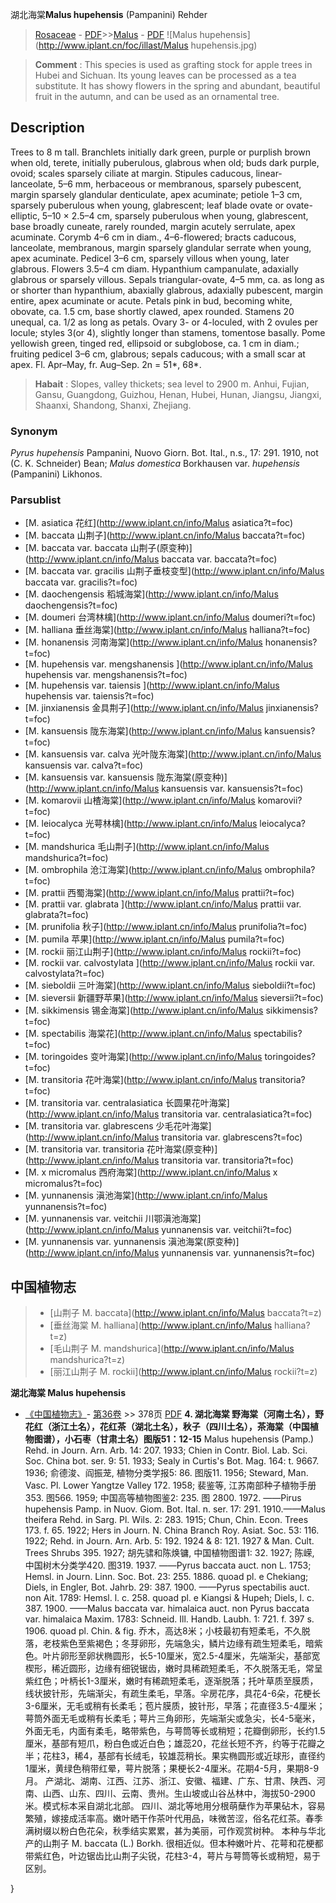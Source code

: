 湖北海棠**Malus hupehensis** (Pampanini) Rehder

> [Rosaceae](http://www.iplant.cn/info/Rosaceae?t=foc) - [PDF](http://www.iplant.cn/foc/pdf/Rosaceae.pdf)>>[Malus](http://www.iplant.cn/info/Malus?t=foc) - [PDF](http://www.iplant.cn/foc/pdf/Malus.pdf)
![Malus hupehensis](http://www.iplant.cn/foc/illast/Malus hupehensis.jpg)


> **Comment** : 
> This species is used as grafting stock for apple trees in Hubei and Sichuan. Its young leaves can be processed as a tea substitute. It has showy flowers in the spring and abundant, beautiful fruit in the autumn, and can be used as an ornamental tree.

## Description

Trees to 8 m tall. Branchlets initially dark green, purple or purplish brown when old, terete, initially puberulous, glabrous when old; buds dark purple, ovoid; scales sparsely ciliate at margin. Stipules caducous, linear-lanceolate, 5–6 mm, herbaceous or membranous, sparsely pubescent, margin sparsely glandular denticulate, apex acuminate; petiole 1–3 cm, sparsely puberulous when young, glabrescent; leaf blade ovate or ovate-elliptic, 5–10 × 2.5–4 cm, sparsely puberulous when young, glabrescent, base broadly cuneate, rarely rounded, margin acutely serrulate, apex acuminate. Corymb 4–6 cm in diam., 4–6-flowered; bracts caducous, lanceolate, membranous, margin sparsely glandular serrate when young, apex acuminate. Pedicel 3–6 cm, sparsely villous when young, later glabrous. Flowers 3.5–4 cm diam. Hypanthium campanulate, adaxially glabrous or sparsely villous. Sepals triangular-ovate, 4–5 mm, ca. as long as or shorter than hypanthium, abaxially glabrous, adaxially pubescent, margin entire, apex acuminate or acute. Petals pink in bud, becoming white, obovate, ca. 1.5 cm, base shortly clawed, apex rounded. Stamens 20 unequal, ca. 1/2 as long as petals. Ovary 3- or 4-loculed, with 2 ovules per locule; styles 3(or 4), slightly longer than stamens, tomentose basally. Pome yellowish green, tinged red, ellipsoid or subglobose, ca. 1 cm in diam.; fruiting pedicel 3–6 cm, glabrous; sepals caducous; with a small scar at apex. Fl. Apr–May, fr. Aug–Sep. 2n = 51*, 68*.


> **Habait** : 
> Slopes, valley thickets; sea level to 2900 m. Anhui, Fujian, Gansu, Guangdong, Guizhou, Henan, Hubei, Hunan, Jiangsu, Jiangxi, Shaanxi, Shandong, Shanxi, Zhejiang.

### Synonym
*Pyrus hupehensis* Pampanini, Nuovo Giorn. Bot. Ital., n.s., 17: 291. 1910, not (C. K. Schneider) Bean; *Malus domestica* Borkhausen var. *hupehensis* (Pampanini) Likhonos.


### Parsublist

* [M.  asiatica  花红](http://www.iplant.cn/info/Malus asiatica?t=foc)
* [M.  baccata  山荆子](http://www.iplant.cn/info/Malus baccata?t=foc)
* [M.  baccata var. baccata  山荆子(原变种)](http://www.iplant.cn/info/Malus baccata var. baccata?t=foc)
* [M.  baccata var. gracilis  山荆子垂枝变型](http://www.iplant.cn/info/Malus baccata var. gracilis?t=foc)
* [M.  daochengensis  稻城海棠](http://www.iplant.cn/info/Malus daochengensis?t=foc)
* [M.  doumeri  台湾林檎](http://www.iplant.cn/info/Malus doumeri?t=foc)
* [M.  halliana  垂丝海棠](http://www.iplant.cn/info/Malus halliana?t=foc)
* [M.  honanensis  河南海棠](http://www.iplant.cn/info/Malus honanensis?t=foc)
* [M.  hupehensis var. mengshanensis  ](http://www.iplant.cn/info/Malus hupehensis var. mengshanensis?t=foc)
* [M.  hupehensis var. taiensis  ](http://www.iplant.cn/info/Malus hupehensis var. taiensis?t=foc)
* [M.  jinxianensis  金具荆子](http://www.iplant.cn/info/Malus jinxianensis?t=foc)
* [M.  kansuensis  陇东海棠](http://www.iplant.cn/info/Malus kansuensis?t=foc)
* [M.  kansuensis var. calva  光叶陇东海棠](http://www.iplant.cn/info/Malus kansuensis var. calva?t=foc)
* [M.  kansuensis var. kansuensis  陇东海棠(原变种)](http://www.iplant.cn/info/Malus kansuensis var. kansuensis?t=foc)
* [M.  komarovii  山楂海棠](http://www.iplant.cn/info/Malus komarovii?t=foc)
* [M.  leiocalyca  光萼林檎](http://www.iplant.cn/info/Malus leiocalyca?t=foc)
* [M.  mandshurica  毛山荆子](http://www.iplant.cn/info/Malus mandshurica?t=foc)
* [M.  ombrophila  沧江海棠](http://www.iplant.cn/info/Malus ombrophila?t=foc)
* [M.  prattii  西蜀海棠](http://www.iplant.cn/info/Malus prattii?t=foc)
* [M.  prattii var. glabrata  ](http://www.iplant.cn/info/Malus prattii var. glabrata?t=foc)
* [M.  prunifolia  秋子](http://www.iplant.cn/info/Malus prunifolia?t=foc)
* [M.  pumila  苹果](http://www.iplant.cn/info/Malus pumila?t=foc)
* [M.  rockii  丽江山荆子](http://www.iplant.cn/info/Malus rockii?t=foc)
* [M.  rockii var. calvostylata  ](http://www.iplant.cn/info/Malus rockii var. calvostylata?t=foc)
* [M.  sieboldii  三叶海棠](http://www.iplant.cn/info/Malus sieboldii?t=foc)
* [M.  sieversii  新疆野苹果](http://www.iplant.cn/info/Malus sieversii?t=foc)
* [M.  sikkimensis  锡金海棠](http://www.iplant.cn/info/Malus sikkimensis?t=foc)
* [M.  spectabilis  海棠花](http://www.iplant.cn/info/Malus spectabilis?t=foc)
* [M.  toringoides  变叶海棠](http://www.iplant.cn/info/Malus toringoides?t=foc)
* [M.  transitoria  花叶海棠](http://www.iplant.cn/info/Malus transitoria?t=foc)
* [M.  transitoria var. centralasiatica  长圆果花叶海棠](http://www.iplant.cn/info/Malus transitoria var. centralasiatica?t=foc)
* [M.  transitoria var. glabrescens  少毛花叶海棠](http://www.iplant.cn/info/Malus transitoria var. glabrescens?t=foc)
* [M.  transitoria var. transitoria  花叶海棠(原变种)](http://www.iplant.cn/info/Malus transitoria var. transitoria?t=foc)
* [M.  x micromalus  西府海棠](http://www.iplant.cn/info/Malus x micromalus?t=foc)
* [M.  yunnanensis  滇池海棠](http://www.iplant.cn/info/Malus yunnanensis?t=foc)
* [M.  yunnanensis var. veitchii  川鄂滇池海棠](http://www.iplant.cn/info/Malus yunnanensis var. veitchii?t=foc)
* [M.  yunnanensis var. yunnanensis  滇池海棠(原变种)](http://www.iplant.cn/info/Malus yunnanensis var. yunnanensis?t=foc)


## 中国植物志

> * [山荆子  M.  baccata](http://www.iplant.cn/info/Malus baccata?t=z)
> * [垂丝海棠  M.  halliana](http://www.iplant.cn/info/Malus halliana?t=z)
> * [毛山荆子  M.  mandshurica](http://www.iplant.cn/info/Malus mandshurica?t=z)
> * [丽江山荆子  M.  rockii](http://www.iplant.cn/info/Malus rockii?t=z)

**湖北海棠 Malus hupehensis**

* [《中国植物志》](http://www.iplant.cn/frps)- [第36卷](http://www.iplant.cn/frps/vol/36) >> 378页 [PDF](http://www.iplant.cn/frps/pdf/36/378.PDF)
**4. 湖北海棠 野海棠（河南土名），野花红（浙江土名），花红茶（湖北土名），秋子（四川土名），茶海棠（中国植物图谱），小石枣（甘肃土名）图版51：12-15**
Malus hupehensis (Pamp.) Rehd. in Journ. Arn. Arb. 14: 207. 1933; Chien in Contr. Biol. Lab. Sci. Soc. China bot. ser. 9: 51. 1933; Sealy in Curtis's Bot. Mag. 164: t. 9667. 1936; 俞德浚、阎振茏, 植物分类学报5: 86. 图版11. 1956; Steward, Man. Vasc. Pl. Lower Yangtze Valley 172. 1958; 裴鉴等, 江苏南部种子植物手册353. 图566. 1959; 中国高等植物图鉴2: 235. 图 2800. 1972. ——Pirus hupehensis Pamp. in Nuov. Giom. Bot. Ital. n. ser. 17: 291. 1910.——Malus theifera Rehd. in Sarg. Pl. Wils. 2: 283. 1915; Chun, Chin. Econ. Trees 173. f. 65. 1922; Hers in Journ. N. China Branch Roy. Asiat. Soc. 53: 116. 1922; Rehd. in Journ. Arn. Arb. 5: 192. 1924 & 8: 121. 1927 & Man. Cult. Trees Shrubs 395. 1927; 胡先骕和陈焕镛, 中国植物图谱1: 32. 1927; 陈嵘, 中国树木分类学420. 图319. 1937. ——Pyrus baccata auct. non L. 1753; Hemsl. in Journ. Linn. Soc. Bot. 23: 255. 1886. quoad pl. e Chekiang; Diels, in Engler, Bot. Jahrb. 29: 387. 1900. ——Pyrus spectabilis auct. non Ait. 1789: Hemsl. l. c. 258. quoad pl. e Kiangsi & Hupeh; Diels, l. c. 387. 1900. ——Malus baccata var. himalaica auct. non Pyrus baccata var. himalaica Maxim. 1783: Schneid. Ill. Handb. Laubh. 1: 721. f. 397 s. 1906. quoad pl. Chin. & fig.
乔木，高达8米；小枝最初有短柔毛，不久脱落，老枝紫色至紫褐色；冬芽卵形，先端急尖，鳞片边缘有疏生短柔毛，暗紫色。叶片卵形至卵状椭圆形，长5-10厘米，宽2.5-4厘米，先端渐尖，基部宽楔形，稀近圆形，边缘有细锐锯齿，嫩时具稀疏短柔毛，不久脱落无毛，常呈紫红色；叶柄长1-3厘米，嫩时有稀疏短柔毛，逐渐脱落；托叶草质至膜质，线状披针形，先端渐尖，有疏生柔毛，早落。伞房花序，具花4-6朵，花梗长3-6厘米，无毛或稍有长柔毛；苞片膜质，披针形，早落；花直径3.5-4厘米；萼筒外面无毛或稍有长柔毛；萼片三角卵形，先端渐尖或急尖，长4-5毫米，外面无毛，内面有柔毛，略带紫色，与萼筒等长或稍短；花瓣倒卵形，长约1.5厘米，基部有短爪，粉白色或近白色；雄蕊20，花丝长短不齐，约等于花瓣之半；花柱3，稀4，基部有长绒毛，较雄蕊稍长。果实椭圆形或近球形，直径约1厘米，黄绿色稍带红晕，萼片脱落；果梗长2-4厘米。花期4-5月，果期8-9月。
产湖北、湖南、江西、江苏、浙江、安徽、福建、广东、甘肃、陕西、河南、山西、山东、四川、云南、贵州。生山坡或山谷丛林中，海拔50-2900米。模式标本采自湖北北部。
四川、湖北等地用分根萌蘖作为苹果砧木，容易繁殖，嫁接成活率高。嫩叶晒干作茶叶代用品，味微苦涩，俗名花红茶。春季满树缀以粉白色花朵，秋季结实累累，甚为美丽，可作观赏树种。
本种与华北产的山荆子 M. baccata (L.) Borkh. 很相近似。但本种嫩叶片、花萼和花梗都带紫红色，叶边锯齿比山荆子尖锐，花柱3-4，萼片与萼筒等长或稍短，易于区别。

}